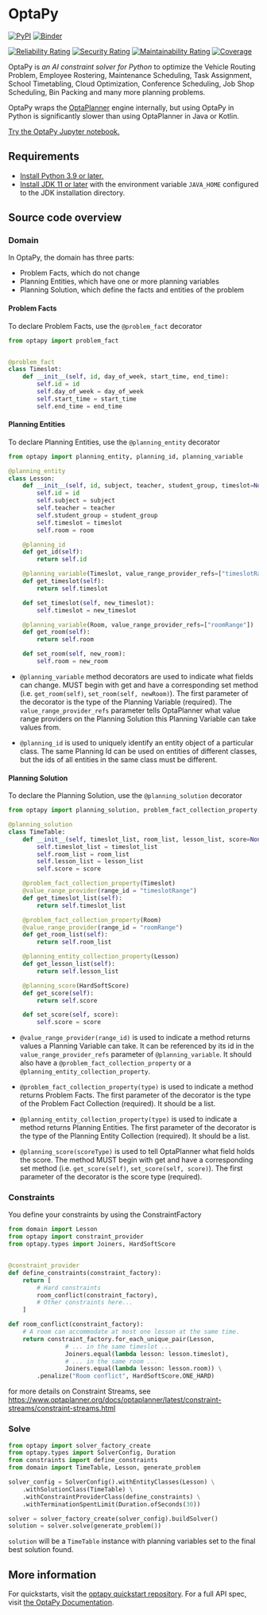 # OptaPy

[![PyPI](https://img.shields.io/pypi/v/optapy "PyPI")](https://pypi.org/project/optapy/)
[![Binder](https://mybinder.org/badge_logo.svg "Launch on Binder")](https://mybinder.org/v2/gh/optapy/optapy-quickstarts/stable?filepath=school-timetabling/school-timetabling-quickstart.ipynb)

[![Reliability Rating](https://sonarcloud.io/api/project_badges/measure?project=optapy_optapy&metric=reliability_rating)](https://sonarcloud.io/summary/new_code?id=optapy_optapy)
[![Security Rating](https://sonarcloud.io/api/project_badges/measure?project=optapy_optapy&metric=security_rating)](https://sonarcloud.io/summary/new_code?id=optapy_optapy)
[![Maintainability Rating](https://sonarcloud.io/api/project_badges/measure?project=optapy_optapy&metric=sqale_rating)](https://sonarcloud.io/summary/new_code?id=optapy_optapy)
[![Coverage](https://sonarcloud.io/api/project_badges/measure?project=optapy_optapy&metric=coverage)](https://sonarcloud.io/summary/new_code?id=optapy_optapy)

OptaPy is *an AI constraint solver for Python* to optimize
the Vehicle Routing Problem, Employee Rostering, Maintenance Scheduling, Task Assignment, School Timetabling,
Cloud Optimization, Conference Scheduling, Job Shop Scheduling, Bin Packing and many more planning problems.

OptaPy wraps the [OptaPlanner](https://www.optaplanner.org/) engine internally,
but using OptaPy in Python is significantly slower than using OptaPlanner in Java or Kotlin.

[Try the OptaPy Jupyter notebook.](https://mybinder.org/v2/gh/optapy/optapy-quickstarts/stable?filepath=school-timetabling/school-timetabling-quickstart.ipynb)


## Requirements

- [Install Python 3.9 or later.](https://www.python.org)
- [Install JDK 11 or later](https://adoptium.net) with the environment variable `JAVA_HOME` configured to the JDK installation directory.

## Source code overview

### Domain

In OptaPy, the domain has three parts:

- Problem Facts, which do not change
- Planning Entities, which have one or more planning variables
- Planning Solution, which define the facts and entities of the problem

#### Problem Facts

To declare Problem Facts, use the `@problem_fact` decorator

```python
from optapy import problem_fact


@problem_fact
class Timeslot:
    def __init__(self, id, day_of_week, start_time, end_time):
        self.id = id
        self.day_of_week = day_of_week
        self.start_time = start_time
        self.end_time = end_time
```

#### Planning Entities

To declare Planning Entities, use the `@planning_entity` decorator

```python
from optapy import planning_entity, planning_id, planning_variable

@planning_entity
class Lesson:
    def __init__(self, id, subject, teacher, student_group, timeslot=None, room=None):
        self.id = id
        self.subject = subject
        self.teacher = teacher
        self.student_group = student_group
        self.timeslot = timeslot
        self.room = room

    @planning_id
    def get_id(self):
        return self.id

    @planning_variable(Timeslot, value_range_provider_refs=["timeslotRange"])
    def get_timeslot(self):
        return self.timeslot

    def set_timeslot(self, new_timeslot):
        self.timeslot = new_timeslot

    @planning_variable(Room, value_range_provider_refs=["roomRange"])
    def get_room(self):
        return self.room

    def set_room(self, new_room):
        self.room = new_room
```

- `@planning_variable` method decorators are used to indicate what fields can change. MUST begin with get and have a corresponding set method (i.e. `get_room(self)`, `set_room(self, newRoom)`). The first parameter of the decorator is the type of the Planning Variable (required). The `value_range_provider_refs` parameter tells OptaPlanner what value range providers on the Planning Solution this Planning Variable can take values from.

- `@planning_id` is used to uniquely identify an entity object of a particular class. The same Planning Id can be used on entities of different classes, but the ids of all entities in the same class must be different.

#### Planning Solution

To declare the Planning Solution, use the `@planning_solution` decorator

```python
from optapy import planning_solution, problem_fact_collection_property, value_range_provider, planning_entity_collection_property, planning_score

@planning_solution
class TimeTable:
    def __init__(self, timeslot_list, room_list, lesson_list, score=None):
        self.timeslot_list = timeslot_list
        self.room_list = room_list
        self.lesson_list = lesson_list
        self.score = score

    @problem_fact_collection_property(Timeslot)
    @value_range_provider(range_id = "timeslotRange")
    def get_timeslot_list(self):
        return self.timeslot_list

    @problem_fact_collection_property(Room)
    @value_range_provider(range_id = "roomRange")
    def get_room_list(self):
        return self.room_list

    @planning_entity_collection_property(Lesson)
    def get_lesson_list(self):
        return self.lesson_list

    @planning_score(HardSoftScore)
    def get_score(self):
        return self.score

    def set_score(self, score):
        self.score = score
```

- `@value_range_provider(range_id)` is used to indicate a method returns values a Planning Variable can take. It can be referenced by its id in the `value_range_provider_refs` parameter of `@planning_variable`. It should also have a `@problem_fact_collection_property` or a `@planning_entity_collection_property`.

- `@problem_fact_collection_property(type)` is used to indicate a method returns Problem Facts. The first parameter of the decorator is the type of the Problem Fact Collection (required). It should be a list.

- `@planning_entity_collection_property(type)` is used to indicate a method returns Planning Entities. The first parameter of the decorator is the type of the Planning Entity Collection (required). It should be a list.

- `@planning_score(scoreType)` is used to tell OptaPlanner what field holds the score. The method MUST begin with get and have a corresponding set method (i.e. `get_score(self)`, `set_score(self, score)`). The first parameter of the decorator is the score type (required).

### Constraints

You define your constraints by using the ConstraintFactory
```python
from domain import Lesson
from optapy import constraint_provider
from optapy.types import Joiners, HardSoftScore


@constraint_provider
def define_constraints(constraint_factory):
    return [
        # Hard constraints
        room_conflict(constraint_factory),
        # Other constraints here...
    ]

def room_conflict(constraint_factory):
    # A room can accommodate at most one lesson at the same time.
    return constraint_factory.for_each_unique_pair(Lesson,
                # ... in the same timeslot ...
                Joiners.equal(lambda lesson: lesson.timeslot),
                # ... in the same room ...
                Joiners.equal(lambda lesson: lesson.room)) \
        .penalize("Room conflict", HardSoftScore.ONE_HARD)
```
for more details on Constraint Streams, see https://www.optaplanner.org/docs/optaplanner/latest/constraint-streams/constraint-streams.html

### Solve

```python
from optapy import solver_factory_create
from optapy.types import SolverConfig, Duration
from constraints import define_constraints
from domain import TimeTable, Lesson, generate_problem

solver_config = SolverConfig().withEntityClasses(Lesson) \
    .withSolutionClass(TimeTable) \
    .withConstraintProviderClass(define_constraints) \
    .withTerminationSpentLimit(Duration.ofSeconds(30))

solver = solver_factory_create(solver_config).buildSolver()
solution = solver.solve(generate_problem())
```

`solution` will be a `TimeTable` instance with planning
variables set to the final best solution found.

## More information

For quickstarts, visit the [optapy quickstart repository](https://github.com/optapy/optapy-quickstarts).
For a full API spec, visit [the OptaPy Documentation](https://www.optapy.org).
